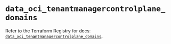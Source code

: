 # `data_oci_tenantmanagercontrolplane_domains`

Refer to the Terraform Registry for docs: [`data_oci_tenantmanagercontrolplane_domains`](https://registry.terraform.io/providers/oracle/oci/7.19.0/docs/data-sources/tenantmanagercontrolplane_domains).
